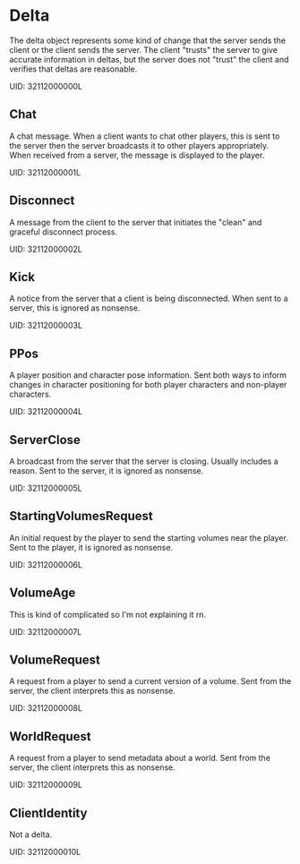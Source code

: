 # Delta

The delta object represents some kind of change that the server sends the client or the client sends the
server. The client "trusts" the server to give accurate information in deltas, but the server does not "trust"
the client and verifies that deltas are reasonable.

UID: 32112000000L

## Chat

A chat message. When a client wants to chat other players, this is sent to the server then the server
broadcasts it to other players appropriately. When received from a server, the message is displayed to
the player.

UID: 32112000001L

## Disconnect

A message from the client to the server that initiates the "clean" and graceful disconnect process.

UID: 32112000002L

## Kick

A notice from the server that a client is being disconnected. When sent to a server, this is ignored
as nonsense.

UID: 32112000003L

## PPos

A player position and character pose information. Sent both ways to inform changes in character positioning
for both player characters and non-player characters.

UID: 32112000004L

## ServerClose

A broadcast from the server that the server is closing. Usually includes a reason. Sent to the server,
it is ignored as nonsense.

UID: 32112000005L

## StartingVolumesRequest

An initial request by the player to send the starting volumes near the player. Sent to the player, it is
ignored as nonsense.

UID: 32112000006L

## VolumeAge

This is kind of complicated so I'm not explaining it rn.

UID: 32112000007L

## VolumeRequest

A request from a player to send a current version of a volume. Sent from the server, the client interprets
this as nonsense.

UID: 32112000008L

## WorldRequest

A request from a player to send metadata about a world. Sent from the server, the client interprets this
as nonsense.

UID: 32112000009L

## ClientIdentity

Not a delta.

UID: 32112000010L